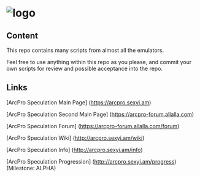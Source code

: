 # ![logo]()

## Content

This repo contains many scripts from almost all the emulators.

Feel free to use anything within this repo as you please, and commit your own scripts
for review and possible acceptance into the repo.

## Links
[ArcPro Speculation Main Page] (https://arcpro.sexyi.am)

[ArcPro Speculation Second Main Page] (https://arcpro-forum.allalla.com)

[ArcPro Speculation Forum] (https://arcpro-forum.allalla.com/forum)

[ArcPro Speculation Wiki] (http://arcpro.sexyi.am/wiki)

[ArcPro Speculation Info] (http://arcpro.sexyi.am/info)

[ArcPro Speculation Progression] (http://arcpro.sexyi.am/progress) (Milestone: ALPHA)